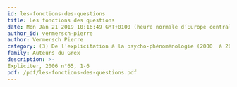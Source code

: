 ```yaml
---
id: les-fonctions-des-questions
title: Les fonctions des questions
date: Mon Jan 21 2019 10:16:49 GMT+0100 (heure normale d’Europe centrale)
author_id: vermersch-pierre
author: Vermersch Pierre
category: (3) De l'explicitation à la psycho-phénoménologie (2000  à 2008)
family: Auteurs du Grex
description: >-
Expliciter, 2006 n°65, 1-6 
pdf: /pdf/les-fonctions-des-questions.pdf
---
```

